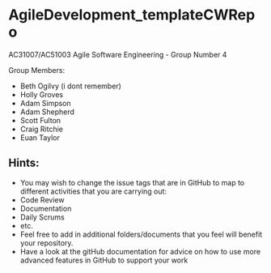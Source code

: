 # AgileDevelopment_templateCWRepo
AC31007/AC51003 Agile Software Engineering - Group Number 4

Group Members:
- Beth Ogilvy (i dont remember)
- Holly Groves
- Adam Simpson
- Adam Shepherd
- Scott Fulton
- Craig Ritchie
- Euan Taylor

## Hints:
- You may wish to change the issue tags that are in GitHub to map to different activities that you are carrying out:
 - Code Review
 - Documentation
 - Daily Scrums
 - etc.
- Feel free to add in additional folders/documents that you feel will benefit your repository.
- Have a look at the gitHub documentation for advice on how to use more advanced features in GitHub to support your work
